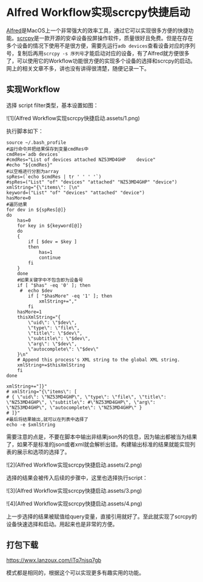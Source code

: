 # Alfred Workflow实现scrcpy快捷启动

[Alfred](https://www.alfredapp.com/)是MacOS上一个非常强大的效率工具，通过它可以实现很多方便的快捷功能。[scrcpy](https://github.com/Genymobile/scrcpy)是一款开源的安卓设备投屏操作软件，质量很好且免费。但是在存在多个设备的情况下使用不是很方便，需要先运行`adb devices`查看设备对应的序列号，复制后再用`scrcpy -s 序列号`才能启动对应的设备，有了Alfred就方便很多了，可以使用它的Workflow功能很方便的实现多个设备的选择和scrcpy的启动。网上的相关文章不多，讲也没有讲得很清楚，随便记录一下。

## 实现Workflow

选择 script filter类型，基本设置如图：

![1](Alfred Workflow实现scrcpy快捷启动.assets/1.png)



执行脚本如下：

```shell
source ~/.bash_profile
#运行命令并把结果保存到变量cmdRes中
cmdRes=`adb devices`
#cmdRes="List of devices attached NZ53MD4GHP	device"
#echo "${cmdRes}"
#以空格进行分割为array
spRes=(`echo $cmdRes | tr ' ' ' '`)
#spRes=("List" "of" "devices" "attached" "NZ53MD4GHP" "device")
xmlString="{\"items\": [\n"
keyword=("List" "of" "devices" "attached" "device")
hasMore=0
#遍历结果
for dev in ${spRes[@]}
do
    has=0
    for key in ${keyword[@]}
    do
    {
        if [ $dev = $key ]
        then
            has=1
            continue
        fi
    }
    done
    #如果关键字中不包含即为设备号
    if [ "$has" -eq '0' ]; then
     #  echo $dev
        if [ "$hasMore" -eq '1' ]; then
	        xmlString+=","
        fi
    hasMore=1
    thisXmlString="{
        \"uid\": \"$dev\",
        \"type\": \"file\",
        \"title\": \"$dev\",
        \"subtitle\": \"$dev\",
        \"arg\": \"$dev\",
        \"autocomplete\": \"$dev\"
    }\n"
	# Append this process's XML string to the global XML string.
	xmlString+=$thisXmlString
    fi
done

xmlString+="]}"
# xmlString="{\"items\": [
# { \"uid\": \"NZ53MD4GHP\", \"type\": \"file\", \"title\": \"NZ53MD4GHP\", \"subtitle\": #\"NZ53MD4GHP\", \"arg\": \"NZ53MD4GHP\", \"autocomplete\": \"NZ53MD4GHP\" }
# ]}"
#最后将结果输出,就可以在列表中选择了
echo -e $xmlString
```

需要注意的点是，不要在脚本中输出非结果json外的信息，因为输出都被当为结果了，如果不是标准的json或者xml就会解析出错。构建输出标准的结果就能实现列表的展示和选项的选择了。

![2](Alfred Workflow实现scrcpy快捷启动.assets/2.png)

选择的结果会被传入后续的步骤中，这里也选择执行script：

![3](Alfred Workflow实现scrcpy快捷启动.assets/3.png)

![4](Alfred Workflow实现scrcpy快捷启动.assets/4.png)

上一步选择的结果被赋值给query变量，直接引用就好了。至此就实现了scrcpy的设备快速选择和启动。用起来也是非常的方便。



## 打包下载

https://wwx.lanzoux.com/iTq7njsq7gb

模式都是相同的，根据这个可以实现更多有趣实用的功能。

